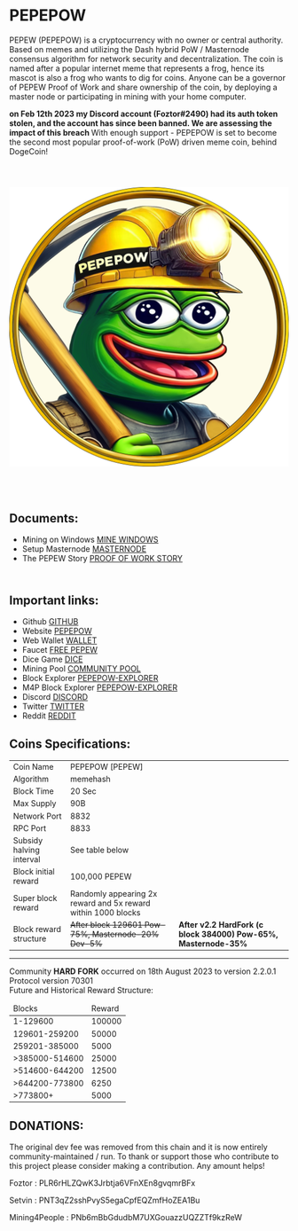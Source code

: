 # PEPEPOW

PEPEW (PEPEPOW) is a cryptocurrency with no owner or central authority. Based on memes and utilizing the Dash hybrid PoW / Masternode consensus algorithm for network security and decentralization. The coin is named after a popular internet meme that represents a frog, hence its mascot is also a frog who wants to dig for coins. Anyone can be a governor of PEPEW Proof of Work and share ownership of the coin, by deploying a master node or participating in mining with your home computer. 


<B> on Feb 12th 2023 my Discord account (Foztor#2490) had its auth token stolen, and the account has since been banned.  We are assessing the impact of this breach </B>
With enough support - PEPEPOW is set to become the second most popular proof-of-work (PoW) driven meme coin, behind DogeCoin!<p>

 <div align="center" style="display: flex; flex-wrap: wrap; justify-content: center; align-items: center; gap: 1em; margin: 4em 0;">
  <img src="https://github.com/MattF42/PePe-core/blob/master/logo.png" style="width: 400px; max-width: 600px; flex-grow: 1;" />
</div>

## <br> Documents: <br>
 - Mining on Windows [MINE WINDOWS](https://github.com/MattF42/PePe-core/blob/master/doc/howtominewindows.md)
 - Setup Masternode [MASTERNODE](https://github.com/MattF42/PePe-core/blob/master/doc/runningamasternode.md)
 - The PEPEW Story [PROOF OF WORK STORY](https://github.com/MattF42/PePe-core/blob/master/doc/pepeproofofworkstory.md)

## <br> Important links: <br>
 - Github [GITHUB](https://github.com/MattF42/PePe-core/)
 - Website [PEPEPOW](https://pepecore.wordpress.com/)
 - Web Wallet [WALLET](https://wallet-pepepow.foztor.net/)
 - Faucet [FREE PEPEW](https://pepepow.foztor.net/faucet/#)
 - Dice Game [DICE](https://dice-pepepow.foztor.net/)
 - Mining Pool [COMMUNITY POOL](https://community-pool.pepepow.org/)
 - Block Explorer [PEPEPOW-EXPLORER](https://explorer.pepepow.org/)
 - M4P Block Explorer [PEPEPOW-EXPLORER](https://explorer2.pepepow.org/)
 - Discord [DISCORD](https://discord.gg/fF4NPMRNKp)
 - Twitter [TWITTER](https://twitter.com/PEPEWCommunity)
 - Reddit [REDDIT](https://www.reddit.com/r/PEPEWCommunity/)
  
## <h2><strong>Coins Specifications:</strong></h2>
<table>
<tbody>
<tr>
<td>Coin Name</td>
<td>PEPEPOW [PEPEW]</td>
</tr>
<tr>
<td>Algorithm</td>
<td>memehash</td>
</tr>
<tr>
<td>Block Time</td>
<td>20 Sec</td>
</tr>
<tr>
<td>Max Supply</td>
<td>90B</td>
</tr>
<tr>
<td>Network Port</td>
<td>8832</td>
</tr>
<tr>
<td>RPC Port</td>
<td>8833</td>
</tr>
<tr>
<td>Subsidy halving interval</td>
<td>See table below</td>
</tr>
<tr>
<td>Block initial reward</td>
<td>100,000  PEPEW</td>
</tr>
<tr>
<td>Super block reward</td>
<td>Randomly appearing 2x reward and 5x reward within 1000 blocks</td>
</tr>
<tr>
<td>Block reward structure</td>
<td><s>After block 129601 Pow-75%, Masternode-20% Dev-5%</s></td>
<td><b>After v2.2 HardFork (c block 384000) Pow-65%, Masternode-35%</b></td>
</tr>
</tbody>
</table>

<HR>
Community <b>HARD FORK</b> occurred on 18th August 2023 to version 2.2.0.1 Protocol version 70301<BR>
Future and Historical Reward Structure:
<TABLE>
<THEAD>
<TD>Blocks</TD><TD>Reward</TD></THEAD>
<TBODY>
<TR>
<TD>1-129600</TD><TD>100000</TD></TR>
<TD>129601-259200</TD><TD>50000</TD></TR>
<TD>259201-385000</TD><TD>5000</TD></TR>
<TD>>385000-514600</TD><TD>25000</TD></TR>
<TD>>514600-644200</TD><TD>12500</TD></TR>
 <TD>>644200-773800</TD><TD>6250</TD></TR>
<TD>>773800+</TD><TD>5000</TD></TR>
</TBODY>
</TABLE>


## DONATIONS:

The original dev fee was removed from this chain and it is now entirely community-maintained / run. To thank or support those who contribute to this project please consider making a contribution. Any amount helps! 

Foztor : PLR6rHLZQwK3Jrbtja6VFnXEn8gvqmrBFx

Setvin : PNT3qZ2sshPvyS5egaCpfEQZmfHoZEA1Bu

Mining4People : PNb6mBbGdudbM7UXGouazzUQZZTf9kzReW 
